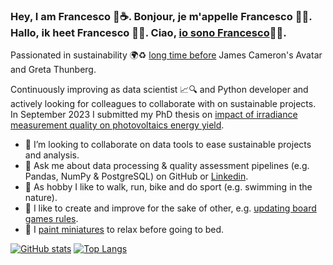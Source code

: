 ### Hey, I am Francesco 👋☕. Bonjour, je m'appelle Francesco 👋🍷. Hallo, ik heet Francesco 👋🍺. Ciao, [io sono Francesco](https://www.youtube.com/watch?v=Jt2fv7ort_g)👋🍝. 

Passionated in sustainability 🌍♻ [long time before](https://www.youtube.com/channel/UCrLDNeNHGKjvlukPQYQCqPg) James Cameron's Avatar and Greta Thunberg.

Continuously improving as data scientist 📈🔍 and Python developer and actively looking for colleagues to collaborate with on sustainable projects. In September 2023 I submitted my PhD thesis on [impact of irradiance measurement quality on photovoltaics energy yield](https://repository.lboro.ac.uk/articles/conference_contribution/Evaluation_of_uncertainty_sources_and_propagation_from_irradiance_sensors_to_PV_energy_production/9555833).

- 👯 I’m looking to collaborate on data tools to ease sustainable projects and analysis.
- 💬 Ask me about data processing & quality assessment pipelines (e.g. Pandas, NumPy & PostgreSQL) on GitHub or [Linkedin](https://www.linkedin.com/in/francescomariottini/).
- 🌳 As hobby I like to walk, run, bike and do sport (e.g. swimming in the nature).
- 🎲 I like to create and improve for the sake of other, e.g. [updating board games rules](https://boardgamegeek.com/user/Mithrandir82).
- 🎨 I [paint miniatures](https://drive.google.com/drive/folders/1qc4YbXmMh4F4Q8mO-b8rzTL3fhWDRYAi?usp=sharing) to relax before going to bed.

<!---[![Top Langs](https://github-readme-stats.vercel.app/api/top-langs/?username=FrancescoMariottini)](https://github.com/FrancescoMariottini/github-readme-stats)--->

[![GitHub stats](https://github-readme-stats.vercel.app/api?username=FrancescoMariottini)](https://github.com/FrancescoMariottini/github-readme-stats)
[![Top Langs](https://github-readme-stats.vercel.app/api/top-langs/?username=FrancescoMariottini&layout=compact)](https://github.com/FrancescoMariottini/github-readme-stats)


